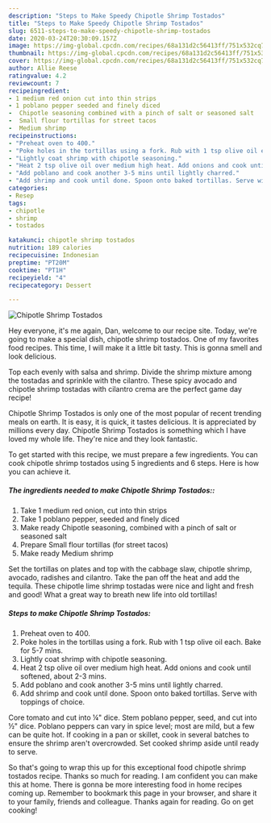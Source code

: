 ```yaml
---
description: "Steps to Make Speedy Chipotle Shrimp Tostados"
title: "Steps to Make Speedy Chipotle Shrimp Tostados"
slug: 6511-steps-to-make-speedy-chipotle-shrimp-tostados
date: 2020-03-24T20:30:09.157Z
image: https://img-global.cpcdn.com/recipes/68a131d2c56413ff/751x532cq70/chipotle-shrimp-tostados-recipe-main-photo.jpg
thumbnail: https://img-global.cpcdn.com/recipes/68a131d2c56413ff/751x532cq70/chipotle-shrimp-tostados-recipe-main-photo.jpg
cover: https://img-global.cpcdn.com/recipes/68a131d2c56413ff/751x532cq70/chipotle-shrimp-tostados-recipe-main-photo.jpg
author: Allie Reese
ratingvalue: 4.2
reviewcount: 7
recipeingredient:
- 1 medium red onion cut into thin strips
- 1 poblano pepper seeded and finely diced
-  Chipotle seasoning combined with a pinch of salt or seasoned salt
-  Small flour tortillas for street tacos
-  Medium shrimp
recipeinstructions:
- "Preheat oven to 400."
- "Poke holes in the tortillas using a fork. Rub with 1 tsp olive oil each. Bake for 5-7 mins."
- "Lightly coat shrimp with chipotle seasoning."
- "Heat 2 tsp olive oil over medium high heat. Add onions and cook until softened, about 2-3 mins."
- "Add poblano and cook another 3-5 mins until lightly charred."
- "Add shrimp and cook until done. Spoon onto baked tortillas. Serve with toppings of choice."
categories:
- Resep
tags:
- chipotle
- shrimp
- tostados

katakunci: chipotle shrimp tostados
nutrition: 189 calories
recipecuisine: Indonesian
preptime: "PT20M"
cooktime: "PT1H"
recipeyield: "4"
recipecategory: Dessert

---
```



![Chipotle Shrimp Tostados](https://img-global.cpcdn.com/recipes/68a131d2c56413ff/751x532cq70/chipotle-shrimp-tostados-recipe-main-photo.jpg)

Hey everyone, it's me again, Dan, welcome to our recipe site. Today, we're going to make a special dish, chipotle shrimp tostados. One of my favorites food recipes. This time, I will make it a little bit tasty. This is gonna smell and look delicious.

Top each evenly with salsa and shrimp. Divide the shrimp mixture among the tostadas and sprinkle with the cilantro. These spicy avocado and chipotle shrimp tostadas with cilantro crema are the perfect game day recipe!

Chipotle Shrimp Tostados is only one of the most popular of recent trending meals on earth. It is easy, it is quick, it tastes delicious. It is appreciated by millions every day. Chipotle Shrimp Tostados is something which I have loved my whole life. They're nice and they look fantastic.


To get started with this recipe, we must prepare a few ingredients. You can cook chipotle shrimp tostados using 5 ingredients and 6 steps. Here is how you can achieve it.

##### The ingredients needed to make Chipotle Shrimp Tostados::

1. Take 1 medium red onion, cut into thin strips
1. Take 1 poblano pepper, seeded and finely diced
1. Make ready  Chipotle seasoning, combined with a pinch of salt or seasoned salt
1. Prepare  Small flour tortillas (for street tacos)
1. Make ready  Medium shrimp


Set the tortillas on plates and top with the cabbage slaw, chipotle shrimp, avocado, radishes and cilantro. Take the pan off the heat and add the tequila. These chipotle lime shrimp tostadas were nice and light and fresh and good! What a great way to breath new life into old tortillas! 

##### Steps to make Chipotle Shrimp Tostados:

1. Preheat oven to 400.
1. Poke holes in the tortillas using a fork. Rub with 1 tsp olive oil each. Bake for 5-7 mins.
1. Lightly coat shrimp with chipotle seasoning.
1. Heat 2 tsp olive oil over medium high heat. Add onions and cook until softened, about 2-3 mins.
1. Add poblano and cook another 3-5 mins until lightly charred.
1. Add shrimp and cook until done. Spoon onto baked tortillas. Serve with toppings of choice.


Core tomato and cut into ¼&#34; dice. Stem poblano pepper, seed, and cut into ½&#34; dice. Poblano peppers can vary in spice level; most are mild, but a few can be quite hot. If cooking in a pan or skillet, cook in several batches to ensure the shrimp aren&#39;t overcrowded. Set cooked shrimp aside until ready to serve. 

So that's going to wrap this up for this exceptional food chipotle shrimp tostados recipe. Thanks so much for reading. I am confident you can make this at home. There is gonna be more interesting food in home recipes coming up. Remember to bookmark this page in your browser, and share it to your family, friends and colleague. Thanks again for reading. Go on get cooking!
